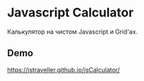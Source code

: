 # Javascript Calculator

Калькулятор на чистом Javascript и Grid'ах.

## Demo
https://jstraveller.github.io/jsCalculator/
